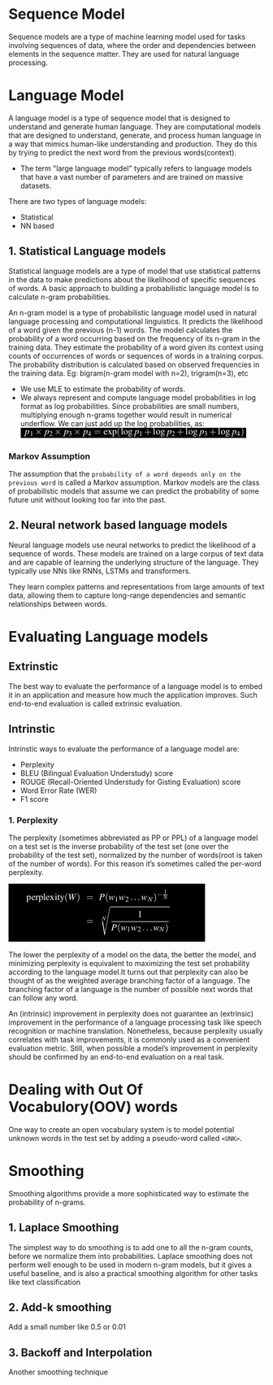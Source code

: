 # Sequence Model 
Sequence models are a type of machine learning model used for tasks involving sequences of data, where the order and dependencies between elements in the sequence matter. They are used for natural language processing.

# Language Model
A language model is a type of sequence model that is designed to understand and generate human language. They are computational models that are designed to understand, generate, and process human language in a way that mimics human-like understanding and production. They do this by trying to predict the next word from the previous words(context). 

- The term "large language model" typically refers to language models that have a vast number of parameters and are trained on massive datasets. 

There are two types of language models:
- Statistical
- NN based

## 1. Statistical Language models
Statistical language models are a type of model that use statistical patterns in the data to make predictions about the likelihood of specific sequences of words. A basic approach to building a probabilistic language model is to calculate n-gram probabilities.

An n-gram model is a type of probabilistic language model used in natural language processing and computational linguistics. It predicts the likelihood of a word given the previous (n-1) words. The model calculates the probability of a word occurring based on the frequency of its n-gram in the training data. They estimate the probability of a word given its context using counts of occurrences of words or sequences of words in a training corpus. The probability distribution is calculated based on observed frequencies in the training data.
Eg: bigram(n-gram model with n=2), trigram(n=3), etc

- We use MLE to estimate the probability of words.
- We always represent and compute language model probabilities in log format as log probabilities. Since probabilities are small numbers, multiplying enough n-grams together would result in numerical underflow. We can just add up the log probabilities, as:
![alt text](image-4.png)

### Markov Assumption
The assumption that the `probability of a word depends only on the previous word` is called a Markov assumption. Markov models are the class of probabilistic models that assume we can predict the probability of some future unit without looking too far into the past.

## 2. Neural network based language models
Neural language models use neural networks to predict the likelihood of a sequence of words. These models are trained on a large corpus of text data and are capable of learning the underlying structure of the language. They typically use NNs like RNNs, LSTMs and transformers.

They learn complex patterns and representations from large amounts of text data, allowing them to capture long-range dependencies and semantic relationships between words.

# Evaluating Language models

## Extrinstic
The best way to evaluate the performance of a language model is to embed it in an application and measure how much the application improves. Such end-to-end evaluation is called extrinsic evaluation.

## Intrinstic
Intrinstic ways to evaluate the performance of a language model are:
- Perplexity
- BLEU (Bilingual Evaluation Understudy) score
- ROUGE (Recall-Oriented Understudy for Gisting Evaluation) score
- Word Error Rate (WER)
- F1 score

### 1. Perplexity
The perplexity (sometimes abbreviated as PP or PPL) of a language model on a test set is the inverse probability of the test set (one over the probability of the test set), normalized by the number of words(root is taken of the number of words). For this reason it’s sometimes called the per-word perplexity.

![alt text](image-5.png)

The lower the perplexity of a model on the data, the better the model, and minimizing perplexity is equivalent to maximizing the test set probability according to the language model.It turns out that perplexity can also be thought of as the weighted average branching factor of a language. The branching factor of a language is the number of possible next words that can follow any word.

An (intrinsic) improvement in perplexity does not guarantee an (extrinsic) improvement in the performance of a language processing task like speech recognition or machine translation. Nonetheless, because perplexity usually correlates with task improvements, it is commonly used as a convenient evaluation metric. Still, when possible a model’s improvement in perplexity should be confirmed by an end-to-end evaluation on a real task.

# Dealing with Out Of Vocabulory(OOV) words
One way to create an open vocabulary system is to model potential unknown words in the test set by adding a pseudo-word called `<UNK>`.

# Smoothing
Smoothing algorithms provide a more sophisticated way to estimate the probability of n-grams.

## 1. Laplace Smoothing
The simplest way to do smoothing is to add one to all the n-gram counts, before we normalize them into probabilities. Laplace smoothing does not perform well enough to be used in modern n-gram models, but it gives a useful baseline, and is also a practical smoothing algorithm for other tasks like text classification

## 2. Add-k smoothing
Add a small number like 0.5 or 0.01

## 3. Backoff and Interpolation
Another smoothing technique